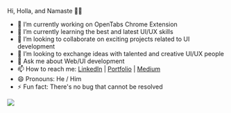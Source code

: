 <div style="background-image="https://cdn.theathletic.com/app/uploads/2020/07/27095518/aubameyang-arsenal-2020-e1595868158300-1024x512.jpg">
Hi, Holla, and Namaste 👋🙏


- 🔭 I’m currently working on OpenTabs Chrome Extension
- 🌱 I’m currently learning the best and latest UI/UX skills
- 👯 I’m looking to collaborate on exciting projects related to UI development
- 🤔 I’m looking to exchange ideas with talented and creative UI/UX people
- 💬 Ask me about Web/UI development
- 📫 How to reach me: [LinkedIn](https://www.linkedin.com/in/bhavikbhoir/) | [Portfolio](https://bhavikbhoir.pb.online/) | [Medium](https://medium.com/@bhvkbhoir95)
- 😄 Pronouns: He / Him
- ⚡ Fun fact: There's no bug that cannot be resolved 
<img src="https://github-readme-stats.vercel.app/api?username=bhavikbhoir&&show_icons=true&title_color=0080ff&icon_color=0080ff&text_color=000000&bg_color=ffffff">
<div>
